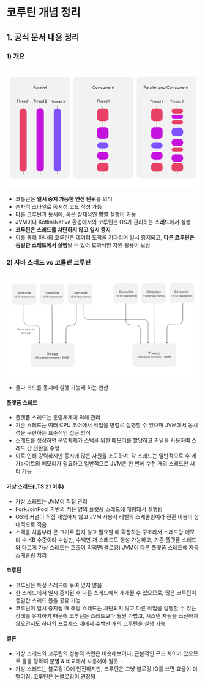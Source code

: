 # 코루틴 개념 정리

## 1. 공식 문서 내용 정리
### 1) 개요

![img.png](img1.png)

- 코틀린은 **일시 중지 가능한 연산 단위**를 의미
- 순차적 스타일로 동시성 코드 작성 가능
- 다른 코루틴과 동시에, 혹은 잠재적인 병렬 실행이 가능
- JVM이나 Kotlin/Native 환경에서의 코루틴은 OS가 관리하는 **스레드**에서 실행
- **코루틴은 스레드를 차단하지 않고 일시 중지**
- 이를 통해 하나의 코루틴은 데이터 도착을 기다리며 일시 중지되고, **다른 코루틴은 동일한 스레드에서 실행**될 수 있어 효과적인 자원 활용이 보장 

### 2) 자바 스레드 vs 코틀린 코루틴

![img.png](img2.png)

- 둘다 코드를 동시에 실행 가능케 하는 연산
#### 플랫폼 스레드
- 플랫폼 스레드는 운영체제에 의해 관리 
- 기존 스레드는 여러 CPU 코어에서 작업을 병렬로 실행할 수 있으며 JVM에서 동시성을 구현하는 표준적인 접근 방식
- 스레드를 생성하면 운영체제가 스택을 위한 메모리를 할당하고 커널을 사용하여 스레드 간 전환을 수행
- 이로 인해 강력하지만 동시에 많은 자원을 소모하며, 각 스레드는 일반적으로 수 메가바이트의 메모리가 필요하고 일반적으로 JVM은 한 번에 수천 개의 스레드만 처리 가능
#### 가상 스레드(LTS 21 이후)
- 가상 스레드는 JVM이 직접 관리
- ForkJoinPool 기반의 적은 양의 플랫폼 스레드에 매핑돼서 실행됨
- OS의 커널이 직접 개입하지 않고 JVM 사용자 레벨의 스케줄링이라 전환 비용이 상대적으로 적음
- 스택을 처음부터 큰 크기로 잡지 않고 필요할 때 확장하는 구조라서 스레드당 메모리 수 KB 수준이라 수십만, 수백만 개 스레드도 생성 가능하고, 기존 플랫폼 스레드와 다르게 가상 스레드는 호출이 막히면(블로킹) JVM이 다른 플랫폼 스레드에 자동 스케줄링 처리

#### 코루틴
- 코루틴은 특정 스레드에 묶여 있지 않음
- 한 스레드에서 일시 중지된 후 다른 스레드에서 재개될 수 있으므로, 많은 코루틴이 동일한 스레드 풀을 공유 가능 
- 코루틴이 일시 중지될 때 해당 스레드는 차단되지 않고 다른 작업을 실행할 수 있는 상태를 유지하기 때문에 코루틴은 스레드보다 훨씬 가볍고, 시스템 자원을 소진하지 않으면서도 하나의 프로세스 내에서 수백만 개의 코루틴을 실행 가능

#### 결론
- 가상 스레드와 코루틴의 성능적 측면은 비슷해보이나, 근본적인 구조 차이가 있으므로 둘을 정확히 분별 & 비교해서 사용해야 될듯
- 가상 스레드는 블로킹 IO에 안전하지만, 코루틴은 그냥 블로킹 IO를 쓰면 효율이 더 떨어짐. 코루틴은 논블로킹이 권장됨